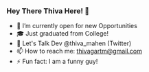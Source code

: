 ### Hey There Thiva Here! 👋

- 🔭 I’m currently open for new Opportunities
- 🎓 Just graduated from College!
- 💬 Let's Talk Dev @thiva_mahen (Twitter)
- 📫 How to reach me: thivagartm@gmail.com
- ⚡ Fun fact: I am a funny guy!
